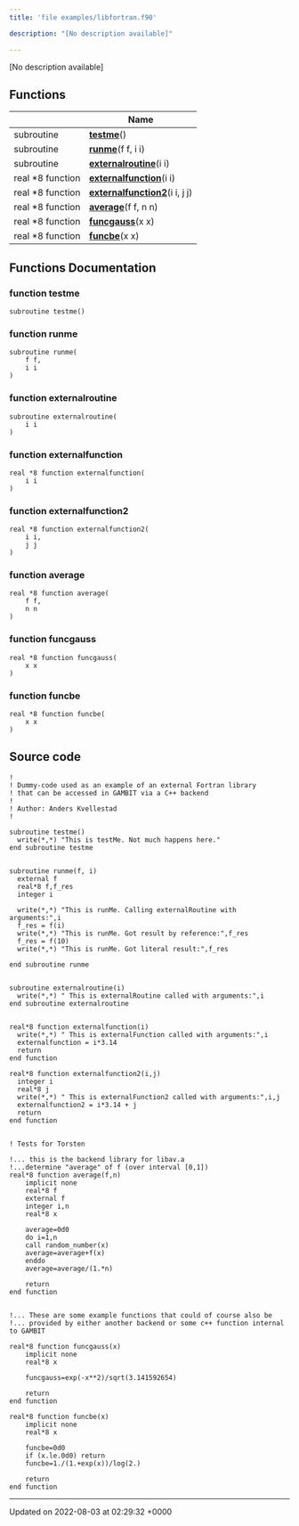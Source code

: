 ```yaml
---
title: 'file examples/libfortran.f90'

description: "[No description available]"

---
```







[No description available]

## Functions

|                | Name           |
| -------------- | -------------- |
| subroutine | **[testme](/documentation/code/gambit_sphinx/files/libfortran_8f90/#function-testme)**() |
| subroutine | **[runme](/documentation/code/gambit_sphinx/files/libfortran_8f90/#function-runme)**(f f, i i) |
| subroutine | **[externalroutine](/documentation/code/gambit_sphinx/files/libfortran_8f90/#function-externalroutine)**(i i) |
| real *8 function | **[externalfunction](/documentation/code/gambit_sphinx/files/libfortran_8f90/#function-externalfunction)**(i i) |
| real *8 function | **[externalfunction2](/documentation/code/gambit_sphinx/files/libfortran_8f90/#function-externalfunction2)**(i i, j j) |
| real *8 function | **[average](/documentation/code/gambit_sphinx/files/libfortran_8f90/#function-average)**(f f, n n) |
| real *8 function | **[funcgauss](/documentation/code/gambit_sphinx/files/libfortran_8f90/#function-funcgauss)**(x x) |
| real *8 function | **[funcbe](/documentation/code/gambit_sphinx/files/libfortran_8f90/#function-funcbe)**(x x) |


## Functions Documentation

### function testme

```
subroutine testme()
```


### function runme

```
subroutine runme(
    f f,
    i i
)
```


### function externalroutine

```
subroutine externalroutine(
    i i
)
```


### function externalfunction

```
real *8 function externalfunction(
    i i
)
```


### function externalfunction2

```
real *8 function externalfunction2(
    i i,
    j j
)
```


### function average

```
real *8 function average(
    f f,
    n n
)
```


### function funcgauss

```
real *8 function funcgauss(
    x x
)
```


### function funcbe

```
real *8 function funcbe(
    x x
)
```




## Source code

```
!
! Dummy-code used as an example of an external Fortran library
! that can be accessed in GAMBIT via a C++ backend
!
! Author: Anders Kvellestad
!

subroutine testme()
  write(*,*) "This is testMe. Not much happens here." 
end subroutine testme


subroutine runme(f, i)
  external f
  real*8 f,f_res
  integer i

  write(*,*) "This is runMe. Calling externalRoutine with arguments:",i
  f_res = f(i)
  write(*,*) "This is runMe. Got result by reference:",f_res
  f_res = f(10)
  write(*,*) "This is runMe. Got literal result:",f_res
  
end subroutine runme


subroutine externalroutine(i)
  write(*,*) " This is externalRoutine called with arguments:",i
end subroutine externalroutine


real*8 function externalfunction(i)
  write(*,*) " This is externalFunction called with arguments:",i
  externalfunction = i*3.14
  return
end function

real*8 function externalfunction2(i,j)
  integer i
  real*8 j
  write(*,*) " This is externalFunction2 called with arguments:",i,j
  externalfunction2 = i*3.14 + j
  return
end function


! Tests for Torsten

!... this is the backend library for libav.a
!...determine "average" of f (over interval [0,1])
real*8 function average(f,n)
    implicit none
    real*8 f
    external f
    integer i,n
    real*8 x

    average=0d0
    do i=1,n
    call random_number(x)
    average=average+f(x)
    enddo  
    average=average/(1.*n)  

    return
end function


!... These are some example functions that could of course also be
!... provided by either another backend or some c++ function internal to GAMBIT

real*8 function funcgauss(x)
    implicit none
    real*8 x

    funcgauss=exp(-x**2)/sqrt(3.141592654)

    return
end function

real*8 function funcbe(x)
    implicit none
    real*8 x

    funcbe=0d0
    if (x.le.0d0) return
    funcbe=1./(1.+exp(x))/log(2.)

    return
end function
```


-------------------------------

Updated on 2022-08-03 at 02:29:32 +0000
